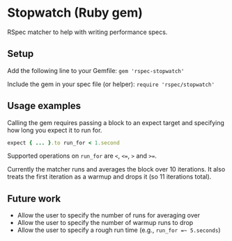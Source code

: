# Stopwatch (Ruby gem)

RSpec matcher to help with writing performance specs.

## Setup

Add the following line to your Gemfile: `gem 'rspec-stopwatch'`

Include the gem in your spec file (or helper): `require 'rspec/stopwatch'`

## Usage examples

Calling the gem requires passing a block to an expect target and specifying how long you expect it
to run for.

```ruby
expect { ... }.to run_for < 1.second
```

Supported operations on `run_for` are `<`, `<=`, `>` and `>=`.

Currently the matcher runs and averages the block over 10 iterations.
It also treats the first iteration as a warmup and drops it (so 11 iterations total).

## Future work

* Allow the user to specify the number of runs for averaging over
* Allow the user to specify the number of warmup runs to drop
* Allow the user to specify a rough run time (e.g., `run_for =~ 5.seconds`)

